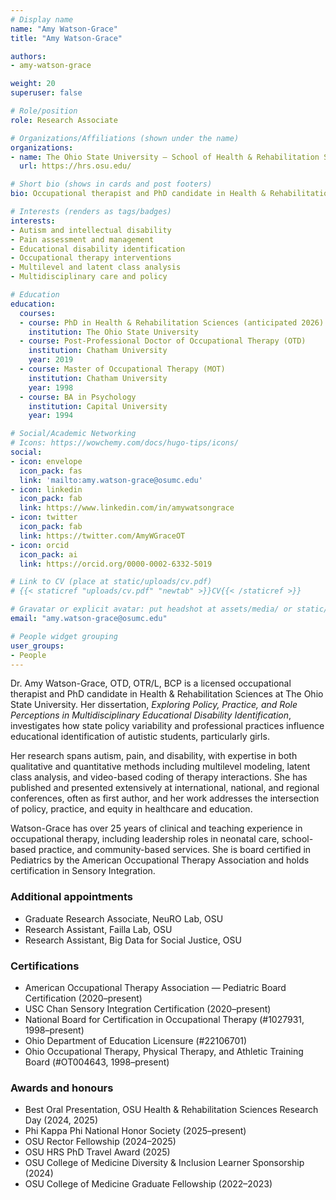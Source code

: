 ```yaml
---
# Display name
name: "Amy Watson-Grace"
title: "Amy Watson-Grace"

authors:
- amy-watson-grace

weight: 20
superuser: false

# Role/position
role: Research Associate

# Organizations/Affiliations (shown under the name)
organizations:
- name: The Ohio State University — School of Health & Rehabilitation Sciences
  url: https://hrs.osu.edu/

# Short bio (shows in cards and post footers)
bio: Occupational therapist and PhD candidate in Health & Rehabilitation Sciences focusing on autism, pain, disability policy, and multidisciplinary care.

# Interests (renders as tags/badges)
interests:
- Autism and intellectual disability
- Pain assessment and management
- Educational disability identification
- Occupational therapy interventions
- Multilevel and latent class analysis
- Multidisciplinary care and policy

# Education
education:
  courses:
  - course: PhD in Health & Rehabilitation Sciences (anticipated 2026)
    institution: The Ohio State University
  - course: Post-Professional Doctor of Occupational Therapy (OTD)
    institution: Chatham University
    year: 2019
  - course: Master of Occupational Therapy (MOT)
    institution: Chatham University
    year: 1998
  - course: BA in Psychology
    institution: Capital University
    year: 1994

# Social/Academic Networking
# Icons: https://wowchemy.com/docs/hugo-tips/icons/
social:
- icon: envelope
  icon_pack: fas
  link: 'mailto:amy.watson-grace@osumc.edu'
- icon: linkedin
  icon_pack: fab
  link: https://www.linkedin.com/in/amywatsongrace
- icon: twitter
  icon_pack: fab
  link: https://twitter.com/AmyWGraceOT
- icon: orcid
  icon_pack: ai
  link: https://orcid.org/0000-0002-6332-5019

# Link to CV (place at static/uploads/cv.pdf)
# {{< staticref "uploads/cv.pdf" "newtab" >}}CV{{< /staticref >}}

# Gravatar or explicit avatar: put headshot at assets/media/ or static/uploads/
email: "amy.watson-grace@osumc.edu"

# People widget grouping
user_groups:
- People
---
```


Dr. Amy Watson-Grace, OTD, OTR/L, BCP is a licensed occupational therapist and PhD candidate in Health & Rehabilitation Sciences at The Ohio State University. Her dissertation, *Exploring Policy, Practice, and Role Perceptions in Multidisciplinary Educational Disability Identification*, investigates how state policy variability and professional practices influence educational identification of autistic students, particularly girls.

Her research spans autism, pain, and disability, with expertise in both qualitative and quantitative methods including multilevel modeling, latent class analysis, and video-based coding of therapy interactions. She has published and presented extensively at international, national, and regional conferences, often as first author, and her work addresses the intersection of policy, practice, and equity in healthcare and education.

Watson-Grace has over 25 years of clinical and teaching experience in occupational therapy, including leadership roles in neonatal care, school-based practice, and community-based services. She is board certified in Pediatrics by the American Occupational Therapy Association and holds certification in Sensory Integration. 

### Additional appointments
* Graduate Research Associate, NeuRO Lab, OSU
* Research Assistant, Failla Lab, OSU
* Research Assistant, Big Data for Social Justice, OSU

### Certifications
* American Occupational Therapy Association — Pediatric Board Certification (2020–present)
* USC Chan Sensory Integration Certification (2020–present)
* National Board for Certification in Occupational Therapy (#1027931, 1998–present)
* Ohio Department of Education Licensure (#22106701)
* Ohio Occupational Therapy, Physical Therapy, and Athletic Training Board (#OT004643, 1998–present)

### Awards and honours
* Best Oral Presentation, OSU Health & Rehabilitation Sciences Research Day (2024, 2025)
* Phi Kappa Phi National Honor Society (2025–present)
* OSU Rector Fellowship (2024–2025)
* OSU HRS PhD Travel Award (2025)
* OSU College of Medicine Diversity & Inclusion Learner Sponsorship (2024)
* OSU College of Medicine Graduate Fellowship (2022–2023)

